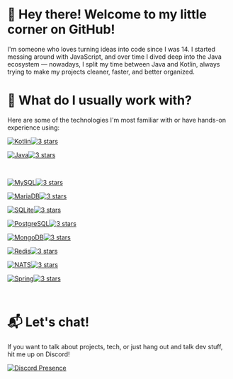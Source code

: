 # 👋 Hey there! Welcome to my little corner on GitHub!



I'm someone who loves turning ideas into code since I was 14. I started messing around with JavaScript, and over time I dived deep into the Java ecosystem — nowadays, I split my time between Java and Kotlin, always trying to make my projects cleaner, faster, and better organized.



# 🧭 What do I usually work with?



Here are some of the technologies I'm most familiar with or have hands-on experience using:



<a href="https://kotlinlang.org/" target="_blank"><div><img src="https://img.shields.io/badge/KOTLIN-7F52FF?style=flat&logo=kotlin&logoColor=white" alt="Kotlin" /><img src="https://img.shields.io/badge/%E2%98%85%E2%98%85%E2%98%85-white?style=flat&color=grey" alt="3 stars" /></div></a>

<a href="https://www.java.com/" target="_blank"><div><img src="https://img.shields.io/badge/JAVA-ED8B00?style=flat&logo=java&logoColor=white" alt="Java" /><img src="https://img.shields.io/badge/%E2%98%85%E2%98%85%E2%98%85-white?style=flat&color=grey" alt="3 stars" /></div></a>

<br>

<a href="https://www.mysql.com/" target="_blank"><div><img src="https://img.shields.io/badge/MYSQL-4479A1?style=flat&logo=mysql&logoColor=white" alt="MySQL" /><img src="https://img.shields.io/badge/%E2%98%85%E2%98%85%E2%98%85-white?style=flat&color=grey" alt="3 stars" /></div></a>

<a href="https://mariadb.org/" target="_blank"><div><img src="https://img.shields.io/badge/MARIADB-003545?style=flat&logo=mariadb&logoColor=white" alt="MariaDB" /><img src="https://img.shields.io/badge/%E2%98%85%E2%98%85%E2%98%85-white?style=flat&color=grey" alt="3 stars" /></div></a>

<a href="https://www.sqlite.org/index.html" target="_blank"><div><img src="https://img.shields.io/badge/SQLITE-003B57?style=flat&logo=sqlite&logoColor=white" alt="SQLite" /><img src="https://img.shields.io/badge/%E2%98%85%E2%98%85%E2%98%85-white?style=flat&color=grey" alt="3 stars" /></div></a>

<a href="https://www.postgresql.org/" target="_blank"><div><img src="https://img.shields.io/badge/POSTGRESQL-316192?style=flat&logo=postgresql&logoColor=white" alt="PostgreSQL" /><img src="https://img.shields.io/badge/%E2%98%85%E2%98%85%E2%98%85-white?style=flat&color=grey" alt="3 stars" /></div></a>

<a href="https://www.mongodb.com/" target="_blank"><div><img src="https://img.shields.io/badge/MONGODB-47A248?style=flat&logo=mongodb&logoColor=white" alt="MongoDB" /><img src="https://img.shields.io/badge/%E2%98%85%E2%98%85%E2%98%85-white?style=flat&color=grey" alt="3 stars" /></div></a>

<a href="https://redis.io/" target="_blank"><div><img src="https://img.shields.io/badge/REDIS-DC382D?style=flat&logo=redis&logoColor=white" alt="Redis" /><img src="https://img.shields.io/badge/%E2%98%85%E2%98%85%E2%98%85-white?style=flat&color=grey" alt="3 stars" /></div></a>

<a href="https://nats.io/" target="_blank"><div><img src="https://img.shields.io/badge/NATS-222222?style=flat&logo=nats&logoColor=white" alt="NATS" /><img src="https://img.shields.io/badge/%E2%98%85%E2%98%85%E2%98%85-white?style=flat&color=grey" alt="3 stars" /></div></a>

<a href="https://spring.io/" target="_blank"><div><img src="https://img.shields.io/badge/SPRING-6DB33F?style=flat&logo=spring&logoColor=white" alt="Spring" /><img src="https://img.shields.io/badge/%E2%98%85%E2%98%85%E2%98%85-white?style=flat&color=grey" alt="3 stars" /></div></a>



<br/>



# 📬 Let's chat!



If you want to talk about projects, tech, or just hang out and talk dev stuff, hit me up on Discord!



[![Discord Presence](https://lanyard.cnrad.dev/api/788960311541366816)](https://discord.com/users/788960311541366816)
